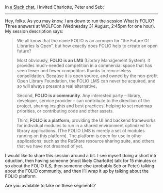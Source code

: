 In [a Slack chat](https://indexdata.slack.com/archives/C03UC0688KA/p1660560072039479), I invited Charlotte, Peter and Seb:

---

Hey, folks. As you may know, I am down to run the session What is FOLIO? Three answers at WOLFCon (Wednesday 31 August, 2:45pm for one hour). My session description says:

> We all know that the name FOLIO is an acronym for “the Future Of Libraries Is Open”, but how exactly does FOLIO help to create an open future?
>
> Most obviously, **FOLIO is an LMS** (Library Management System). It provides much-needed competition in a commercial space that has seen fewer and fewer competitors thanks to remorseless consolidation. Because it is open source, and owned by the non-profit Open Library Foundation, the FOLIO LMS can never be acquired, and so will always present a real alternative.
>
> Second, **FOLIO is a community**. Any interested party – library, developer, service provider – can contribute to the direction of the project, sharing insights and best practices, helping to set roadmap priorities, or contributing code and other assets.
>
> Third, **FOLIO is a platform**, providing the UI and backend frameworks for individual modules to run in a shared environment optimized for library applications. (The FOLIO LMS is merely a set of modules running on this platform). The platform is open for use in other applications, such as the ReShare resource sharing suite, and others that we have not dreamed of yet.

I would like to share this session around a bit. I see myself doing a short intr
oduction, then having someone (most likely Charlotte) talk for 15 minutes or so about the FOLIO ILS, then someone else (probably Seb or Peter) talking about the FOLIO community, and then I’ll wrap it up by talking about the FOLIO platform.

Are you available to take on these segments?

